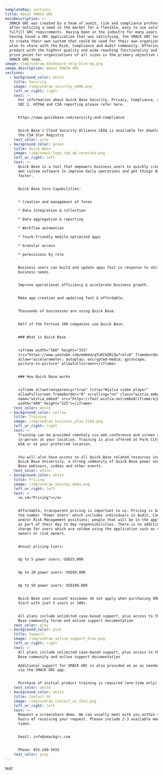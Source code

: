 ```yaml
---
templateKey: sections
title: About SMACK GRC
mainDescription: >-
  SMACK GRC was created by a team of audit, risk and compliance professionals
  after noticing a need in the market for a flexible, easy to use solution to
  fulfill GRC requirements. Having been in the industry for many years and never
  having found a GRC application that was satisfying, the SMACK GRC team set off
  to create their own system that could be used for their own organizations and
  also to share with the Risk, Compliance and Audit community. Offering a
  product with the highest quality and wide reaching functionality and at a
  price point for organizations of all sizes is the primary objective of the
  SMACK GRC team.
image: /img/undraw_dashboard_nklg-blue-bg.png
image_description: About SMACK GRC
sections:
  - background_color: white
    title: Security
    image: /img/undraw_security_o890.png
    left_or_right: right
    text: >-
      For information about Quick Base Security, Privacy, Compliance, and SOC 1,
      SOC 2, HIPAA and CSA reporting please refer here.


      https://www.quickbase.com/security-and-compliance


      Quick Base's Cloud Security Alliance CAIQ is available for download from
      the CSA Star Registry
    text_color: grey
  - background_color: green
    title: Quick Base
    image: /img/smack_logo_rgb_qb-reversed.png
    left_or_right: left
    text: >-
      Quick Base is a tool that empowers business users to quickly create their
      own custom software to improve daily operations and get things done
      faster. 


      Quick Base Core Capabilities:


      * Creation and management of forms

      * Data integration & collection

      * Data aggregation & reporting

      * Workflow automation

      * Touch-friendly mobile-optimized apps

      * Granular access

      * permissions by role


      Business users can build and update apps fast in response to shifting
      business needs.


      Improve operational efficiency & accelerate business growth.


      Make app creation and updating fast & affordable.


      Thousands of businesses are using Quick Base.


      Half of the Fortune 100 companies use Quick Base. 


      ### What is Quick Base


      <iframe width="560" height="315"
      src="https://www.youtube.com/embed/qTuKCkQ9z3w?rel=0" frameborder="0"
      allow="accelerometer; autoplay; encrypted-media; gyroscope;
      picture-in-picture" allowfullscreen></iframe>


      ### How Quick Base works


      <iframe allowtransparency="true" title="Wistia video player"
      allowFullscreen frameborder="0" scrolling="no" class="wistia_embed"
      name="wistia_embed" src="https://fast.wistia.net/embed/iframe/aj8e4qjeim"
      width="400" height="225"></iframe>
    text_color: white
  - background_color: yellow
    title: Training
    image: /img/undraw_business_plan_5i9d.png
    left_or_right: right
    text: >-
      Training can be provided remotely via web conference and screen share or
      in-person at your location. Training is also offered at Park City, Utah,
      USA or at your preferred location. 


      You will also have access to all Quick Base related resources including
      Quick Base University, a strong community of Quick Base power users, Quick
      Base webinars, videos and other events.
    text_color: white
  - background_color: white
    title: Pricing
    image: /img/undraw_Savings_dwkw.png
    left_or_right: left
    text: >-
      <a id="Pricing"></a>


      Affordable, transparent pricing is important to us. Pricing is based on
      the number "Power Users" which includes individuals in Audit, Compliance
      and/or Risk Management positions; people that will be in the application
      as part of their day to day responsibilities. There is no additional
      charge for users which are seldom using the application such as control
      owners or risk owners.


      Annual pricing tiers: 


      Up to 5 power users: USD25,000 


      Up to 20 power users: USD50,000


      Up to 50 power users: USD100,000


      Quick Base user account minimums do not apply when purchasing SMACK GRC.
      Start with just 5 users or 100+.


      All plans include unlimited case-based support, plus access to the Quick
      Base community forum and online support documentation
    text_color: grey
  - background_color: pink
    title: Support
    image: /img/undraw_active_support_6rwo.png
    left_or_right: right
    text: >-
      All plans include unlimited case-based support, plus access to the Quick
      Base community and online support documentation

      Additional support for SMACK GRC is also provided on an as needed basis
      via the SMACK GRC app. 


      Purchase of initial product training is required (one-time only).
    text_color: white
  - background_color: white
    title: Contact Us
    image: /img/undraw_contact_us_15o2.png
    left_or_right: left
    text: >-
      Request a screenshare demo. We can usually meet with you within 48-72
      hours of receiving your request. Please include 2-3 available meeting
      times.


      Email: info@smackgrc.com


      Phone: 855-249-5655
    text_color: grey
---
```

test
